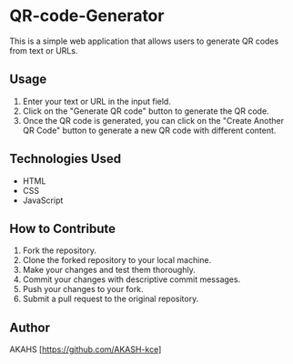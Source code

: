 # QR-code-Generator

This is a simple web application that allows users to generate QR codes from text or URLs.

## Usage

1. Enter your text or URL in the input field.
2. Click on the "Generate QR code" button to generate the QR code.
3. Once the QR code is generated, you can click on the "Create Another QR Code" button to generate a new QR code with different content.

## Technologies Used

- HTML
- CSS
- JavaScript

## How to Contribute

1. Fork the repository.
2. Clone the forked repository to your local machine.
3. Make your changes and test them thoroughly.
4. Commit your changes with descriptive commit messages.
5. Push your changes to your fork.
6. Submit a pull request to the original repository.

## Author

AKAHS [https://github.com/AKASH-kce]


